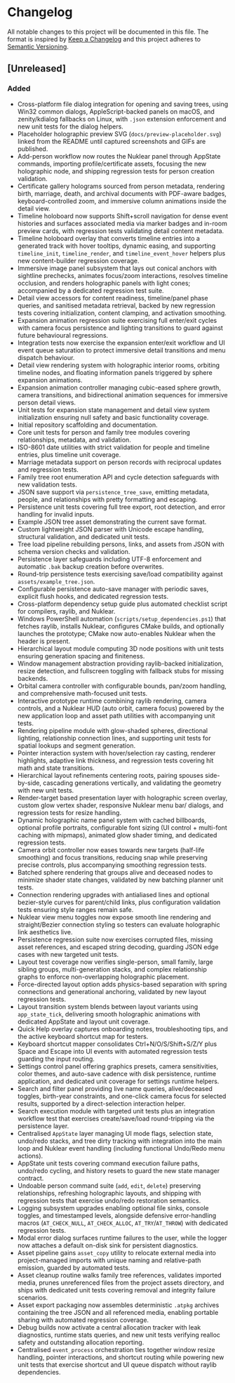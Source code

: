 # Changelog

All notable changes to this project will be documented in this file. The format is inspired by [Keep a Changelog](https://keepachangelog.com/en/1.0.0/) and this project adheres to [Semantic Versioning](https://semver.org/spec/v2.0.0.html).

## [Unreleased]

### Added

- Cross-platform file dialog integration for opening and saving trees, using Win32 common dialogs, AppleScript-backed panels on macOS, and zenity/kdialog fallbacks on Linux, with `.json` extension enforcement and new unit tests for the dialog helpers.
- Placeholder holographic preview SVG (`docs/preview-placeholder.svg`) linked from the README until captured screenshots and GIFs are published.
- Add-person workflow now routes the Nuklear panel through AppState commands, importing profile/certificate assets, focusing the new holographic node, and shipping regression tests for person creation validation.
- Certificate gallery holograms sourced from person metadata, rendering birth, marriage, death, and archival documents with PDF-aware badges, keyboard-controlled zoom, and immersive column animations inside the detail view.
- Timeline holoboard now supports Shift+scroll navigation for dense event histories and surfaces associated media via marker badges and in-room preview cards, with regression tests validating detail content metadata.
- Timeline holoboard overlay that converts timeline entries into a generated track with hover tooltips, dynamic easing, and supporting `timeline_init`, `timeline_render`, and `timeline_event_hover` helpers plus new content-builder regression coverage.
- Immersive image panel subsystem that lays out conical anchors with sightline prechecks, animates focus/zoom interactions, resolves timeline occlusion, and renders holographic panels with light cones; accompanied by a dedicated regression test suite.
- Detail view accessors for content readiness, timeline/panel phase queries, and sanitised metadata retrieval, backed by new regression tests covering initialization, content clamping, and activation smoothing.
- Expansion animation regression suite exercising full enter/exit cycles with camera focus persistence and lighting transitions to guard against future behavioural regressions.
- Integration tests now exercise the expansion enter/exit workflow and UI event queue saturation to protect immersive detail transitions and menu dispatch behaviour.
- Detail view rendering system with holographic interior rooms, orbiting timeline nodes, and floating information panels triggered by sphere expansion animations.
- Expansion animation controller managing cubic-eased sphere growth, camera transitions, and bidirectional animation sequences for immersive person detail views.
- Unit tests for expansion state management and detail view system initialization ensuring null safety and basic functionality coverage.
- Initial repository scaffolding and documentation.
- Core unit tests for person and family tree modules covering relationships, metadata, and validation.
- ISO-8601 date utilities with strict validation for people and timeline entries, plus timeline unit coverage.
- Marriage metadata support on person records with reciprocal updates and regression tests.
- Family tree root enumeration API and cycle detection safeguards with new validation tests.
- JSON save support via `persistence_tree_save`, emitting metadata, people, and relationships with pretty formatting and escaping.
- Persistence unit tests covering full tree export, root detection, and error handling for invalid inputs.
- Example JSON tree asset demonstrating the current save format.
- Custom lightweight JSON parser with Unicode escape handling, structural validation, and dedicated unit tests.
- Tree load pipeline rebuilding persons, links, and assets from JSON with schema version checks and validation.
- Persistence layer safeguards including UTF-8 enforcement and automatic `.bak` backup creation before overwrites.
- Round-trip persistence tests exercising save/load compatibility against `assets/example_tree.json`.
- Configurable persistence auto-save manager with periodic saves, explicit flush hooks, and dedicated regression tests.
- Cross-platform dependency setup guide plus automated checklist script for compilers, raylib, and Nuklear.
- Windows PowerShell automation (`scripts/setup_dependencies.ps1`) that fetches raylib, installs Nuklear, configures CMake builds, and optionally launches the prototype; CMake now auto-enables Nuklear when the header is present.
- Hierarchical layout module computing 3D node positions with unit tests ensuring generation spacing and finiteness.
- Window management abstraction providing raylib-backed initialization, resize detection, and fullscreen toggling with fallback stubs for missing backends.
- Orbital camera controller with configurable bounds, pan/zoom handling, and comprehensive math-focused unit tests.
- Interactive prototype runtime combining raylib rendering, camera controls, and a Nuklear HUD (auto orbit, camera focus) powered by the new application loop and asset path utilities with accompanying unit tests.
- Rendering pipeline module with glow-shaded spheres, directional lighting, relationship connection lines, and supporting unit tests for spatial lookups and segment generation.
- Pointer interaction system with hover/selection ray casting, renderer highlights, adaptive link thickness, and regression tests covering hit math and state transitions.
- Hierarchical layout refinements centering roots, pairing spouses side-by-side, cascading generations vertically, and validating the geometry with new unit tests.
- Render-target based presentation layer with holographic screen overlay, custom glow vertex shader, responsive Nuklear menu bar/ dialogs, and regression tests for resize handling.
- Dynamic holographic name panel system with cached billboards, optional profile portraits, configurable font sizing (UI control + multi-font caching with mipmaps), animated glow shader timing, and dedicated regression tests.
- Camera orbit controller now eases towards new targets (half-life smoothing) and focus transitions, reducing snap while preserving precise controls, plus accompanying smoothing regression tests.
- Batched sphere rendering that groups alive and deceased nodes to minimize shader state changes, validated by new batching planner unit tests.
- Connection rendering upgrades with antialiased lines and optional bezier-style curves for parent/child links, plus
  configuration validation tests ensuring style ranges remain safe.
- Nuklear view menu toggles now expose smooth line rendering and straight/Bezier connection styling so testers can
  evaluate holographic link aesthetics live.
- Persistence regression suite now exercises corrupted files, missing asset references, and escaped string decoding,
  guarding JSON edge cases with new targeted unit tests.
- Layout test coverage now verifies single-person, small family, large sibling groups, multi-generation stacks, and
  complex relationship graphs to enforce non-overlapping holographic placement.
- Force-directed layout option adds physics-based separation with spring connections and generational anchoring,
  validated by new layout regression tests.
- Layout transition system blends between layout variants using `app_state_tick`, delivering smooth holographic
  animations with dedicated AppState and layout unit coverage.
- Quick Help overlay captures onboarding notes, troubleshooting tips, and the active keyboard shortcut map for testers.
- Keyboard shortcut mapper consolidates Ctrl+N/O/S/Shift+S/Z/Y plus Space and Escape into UI events with automated
  regression tests guarding the input routing.
- Settings control panel offering graphics presets, camera sensitivities, color themes, and auto-save cadence with
  disk persistence, runtime application, and dedicated unit coverage for settings runtime helpers.
- Search and filter panel providing live name queries, alive/deceased toggles, birth-year constraints, and one-click
  camera focus for selected results, supported by a direct-selection interaction helper.
- Search execution module with targeted unit tests plus an integration workflow test that exercises create/save/load
  round-tripping via the persistence layer.
- Centralised `AppState` layer managing UI mode flags, selection state, undo/redo stacks, and tree dirty tracking with
  integration into the main loop and Nuklear event handling (including functional Undo/Redo menu actions).
- AppState unit tests covering command execution failure paths, undo/redo cycling, and history resets to guard the new
  state manager contract.
- Undoable person command suite (`add`, `edit`, `delete`) preserving relationships, refreshing holographic layouts, and
  shipping with regression tests that exercise undo/redo restoration semantics.
- Logging subsystem upgrades enabling optional file sinks, console toggles, and timestamped levels, alongside defensive
  error-handling macros (`AT_CHECK_NULL`, `AT_CHECK_ALLOC`, `AT_TRY`/`AT_THROW`) with dedicated regression tests.
- Modal error dialog surfaces runtime failures to the user, while the logger now attaches a default on-disk sink for
  persistent diagnostics.
- Asset pipeline gains `asset_copy` utility to relocate external media into project-managed imports with unique naming
  and relative-path emission, guarded by automated tests.
- Asset cleanup routine walks family tree references, validates imported media, prunes unreferenced files from the
  project assets directory, and ships with dedicated unit tests covering removal and integrity failure scenarios.
- Asset export packaging now assembles deterministic `.atpkg` archives containing the tree JSON and all referenced
  media, enabling portable sharing with automated regression coverage.
- Debug builds now activate a central allocation tracker with leak diagnostics, runtime stats queries, and new unit
  tests verifying realloc safety and outstanding allocation reporting.
- Centralised `event_process` orchestration ties together window resize handling, pointer interactions, and shortcut
  routing while powering new unit tests that exercise shortcut and UI queue dispatch without raylib dependencies.

